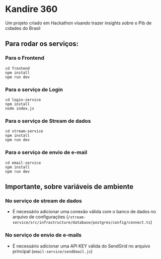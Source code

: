 # Kandire 360
Um projeto criado em Hackathon visando trazer insights sobre o Pib de cidades do Brasil

## Para rodar os serviços:

### Para o Frontend
```
cd frontend
npm install
npm run dev
```

### Para o serviço de Login
```
cd login-service
npm install
node index.js
```

### Para o serviço de Stream de dados
```
cd stream-service
npm install
npm run dev
```

### Para o serviço de envio de e-mail
```
cd email-service
npm install
npm run dev
```

## Importante, sobre variáveis de ambiente
### No serviço de stream de dados
- É necessário adicionar uma conexão válida com o banco de dados no arquivo de configurações (`/stream-service/src/infrastructure/database/postgres/config/connect.ts`)

### No serviço de envio de e-mails
- É necessário adicionar uma API KEY válida do SendGrid no arquivo principal (`email-service/sendEmail.js`)
